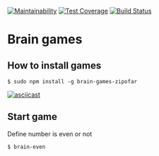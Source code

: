 [![Maintainability](https://api.codeclimate.com/v1/badges/3c1f9b3b65cae0141f28/maintainability)](https://codeclimate.com/github/zipofar/project-lvl1-s438/maintainability)
[![Test Coverage](https://api.codeclimate.com/v1/badges/3c1f9b3b65cae0141f28/test_coverage)](https://codeclimate.com/github/zipofar/project-lvl1-s438/test_coverage)
[![Build Status](https://travis-ci.org/zipofar/project-lvl1-s438.svg?branch=master)](https://travis-ci.org/zipofar/project-lvl1-s438)

# Brain games

## How to install games

```
$ sudo npm install -g brain-games-zipofar
```

[![asciicast](https://asciinema.org/a/ImdoW8HHUwsI2jw0K9X4W39BV.svg)](https://asciinema.org/a/ImdoW8HHUwsI2jw0K9X4W39BV)

## Start game
Define number is even or not
```
$ brain-even
```
